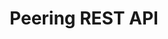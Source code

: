 ---
title: Peering REST API
ms.service: api-management
description: API reference documentation for the operations available in the Peering REST API, a RESTful web service for managing Peering resources in Azure.
---